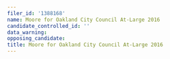 ```yaml
---
filer_id: '1388168'
name: Moore for Oakland City Council At-Large 2016
candidate_controlled_id: ''
data_warning: 
opposing_candidate: 
title: Moore for Oakland City Council At-Large 2016
---
```

